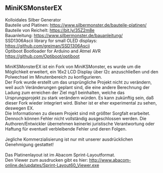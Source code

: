 ## **MiniKSMonsterEX**
Kolloidales Silber Generator</br>
Bauteile und Platinen: https://www.silbermonster.de/bauteile-platinen/</br>
Bauteile von Reichelt: https://bit.ly/35Z2m8e</br>
Bauanleitung: https://www.silbermonster.de/bauanleitung/</br>
SSD1306Ascii library for small OLED displays: https://github.com/greiman/SSD1306Ascii</br>
Optiboot Bootloader for Arduino and Atmel AVR https://github.com/Optiboot/optiboot</br>
</br>
MiniKSMonsterEX ist ein Fork von MiniKSMonster, es wurde um die Möglichkeit erweitert, ein 16x2 LCD Display über I2c anzuschließen und den Polwechsel im Minutenbereich zu konfigurieren.</br>
Der Fork wurde erstellt um das ursprüngliche Projekt nicht zu verändern, weil auch Veränderungen geplant sind, die eine andere Berechnung der Ladung zum erreichen der Ziel mg/l beinhalten, welche das Ursprungsprojekt zu stark verändern würden. Es kann zukünftig sein, daß dieser Fork wieder integriert wird. Bisher ist er eher experimental zu sehen, deswegen EX.</br>
Die Informationen zu diesem Projekt sind mit größter Sorgfalt erarbeitet. Dennoch können Fehler nicht vollständig ausgeschlossen werden. Die Authoren/Entwickler übernehmen keinerlei juristische Verantwortung oder Haftung für eventuell verbleibende Fehler und deren Folgen.</br>
</br>
Jegliche Kommerzialisierung ist nur mit unserer ausdrücklichen Genehmigung gestattet!</br>
</br>
Das Platinenlayout ist im Abacom Sprint-Layoutformat.</br>
Den Viewer zum ausdrucken gibt es hier: http://www.abacom-online.de/updates/Sprint-Layout60_Viewer.exe